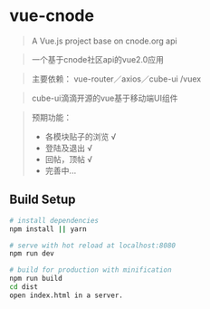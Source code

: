 # vue-cnode

> A Vue.js project base on cnode.org api

> 一个基于cnode社区api的vue2.0应用

> 主要依赖： vue-router／axios／cube-ui /vuex

> cube-ui滴滴开源的vue基于移动端UI组件

> 预期功能：
> * 各模块贴子的浏览   √
> * 登陆及退出        √
> * 回帖，顶帖        √
> * 完善中...



## Build Setup

``` bash
# install dependencies
npm install || yarn

# serve with hot reload at localhost:8080
npm run dev

# build for production with minification
npm run build
cd dist
open index.html in a server.
```


